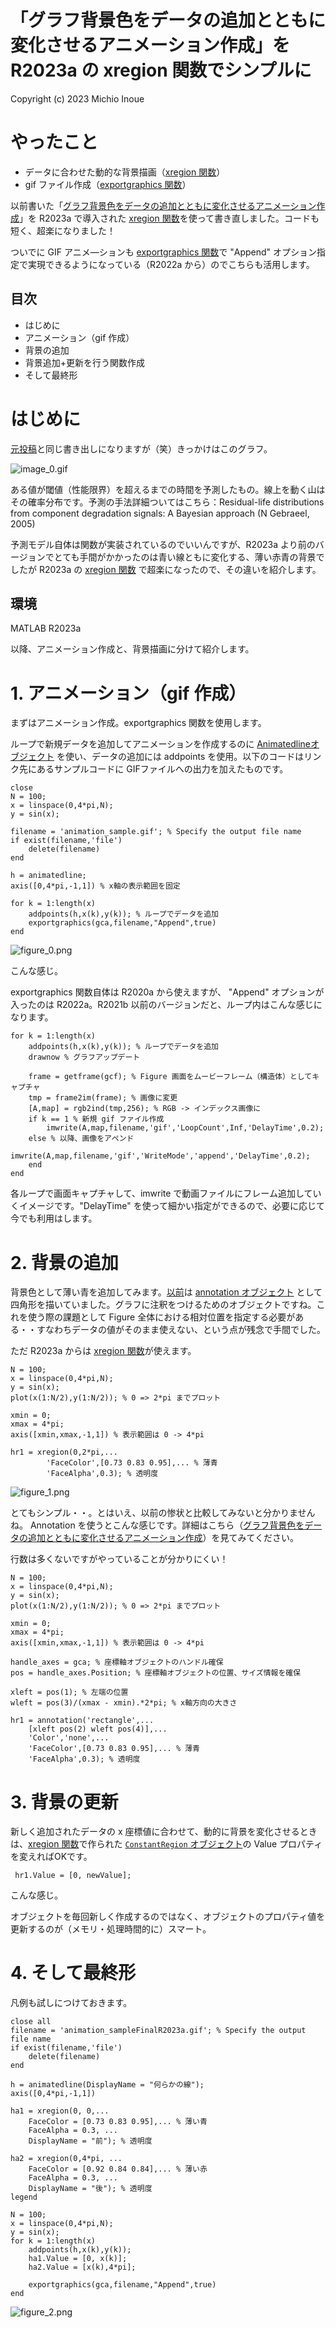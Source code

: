 # 「グラフ背景色をデータの追加とともに変化させるアニメーション作成」を R2023a の xregion 関数でシンプルに

Copyright (c) 2023 Michio Inoue

# やったこと

   -  データに合わせた動的な背景描画（[xregion 関数](https://jp.mathworks.com/help/matlab/ref/xregion.html)） 
   -  gif ファイル作成（[exportgraphics 関数](https://jp.mathworks.com/help/matlab/ref/exportgraphics.html#mw_0216309c-493a-43ac-908a-6ad656b1fc82)） 

以前書いた「[グラフ背景色をデータの追加とともに変化させるアニメーション作成](https://qiita.com/eigs/items/51194d8232d0ceb68d6b)」を R2023a で導入された [xregion 関数](https://jp.mathworks.com/help/matlab/ref/xregion.html)を使って書き直しました。コードも短く、超楽になりました！

ついでに GIF アニメ―ションも [exportgraphics 関数](https://jp.mathworks.com/help/matlab/ref/exportgraphics.html#mw_0216309c-493a-43ac-908a-6ad656b1fc82)で "Append" オプション指定で実現できるようになっている（R2022a から）のでこちらも活用します。

## 目次

   -  はじめに 
   -  アニメーション（gif 作成） 
   -  背景の追加 
   -  背景追加+更新を行う関数作成 
   -  そして最終形 

# はじめに

[元投稿](https://qiita.com/eigs/items/51194d8232d0ceb68d6b)と同じ書き出しになりますが（笑）きっかけはこのグラフ。

![image_0.gif](README_images/image_0.gif)

ある値が閾値（性能限界）を超えるまでの時間を予測したもの。線上を動く山はその確率分布です。予測の手法詳細ついてはこちら：Residual-life distributions from component degradation signals: A Bayesian approach (N Gebraeel, 2005)

予測モデル自体は関数が実装されているのでいいんですが、R2023a より前のバージョンでとても手間がかかったのは青い線ともに変化する、薄い赤青の背景でしたが R2023a の [xregion 関数](https://jp.mathworks.com/help/matlab/ref/xregion.html) で超楽になったので、その違いを紹介します。

  
## 環境

MATLAB R2023a

以降、アニメーション作成と、背景描画に分けて紹介します。

# 1. アニメーション（gif 作成）

まずはアニメーション作成。exportgraphics 関数を使用します。

ループで新規データを追加してアニメーションを作成するのに [Animatedlineオブジェクト](https://jp.mathworks.com/help/matlab/ref/animatedline.html?s_eid=PSM_29435) を使い、データの追加には addpoints を使用。以下のコードはリンク先にあるサンプルコードに GIFファイルへの出力を加えたものです。

```matlab:Code
close
N = 100;
x = linspace(0,4*pi,N);
y = sin(x);

filename = 'animation_sample.gif'; % Specify the output file name
if exist(filename,'file')
    delete(filename)
end

h = animatedline;
axis([0,4*pi,-1,1]) % x軸の表示範囲を固定

for k = 1:length(x)
    addpoints(h,x(k),y(k)); % ループでデータを追加
    exportgraphics(gca,filename,"Append",true)
end
```

![figure_0.png](README_images/figure_0.png)

こんな感じ。

exportgraphics 関数自体は R2020a から使えますが、 "Append" オプションが入ったのは R2022a。R2021b 以前のバージョンだと、ループ内はこんな感じになります。

```matlab:Code(Display)
for k = 1:length(x)
    addpoints(h,x(k),y(k)); % ループでデータを追加
    drawnow % グラフアップデート

    frame = getframe(gcf); % Figure 画面をムービーフレーム（構造体）としてキャプチャ
    tmp = frame2im(frame); % 画像に変更
    [A,map] = rgb2ind(tmp,256); % RGB -> インデックス画像に
    if k == 1 % 新規 gif ファイル作成
        imwrite(A,map,filename,'gif','LoopCount',Inf,'DelayTime',0.2);
    else % 以降、画像をアペンド
        imwrite(A,map,filename,'gif','WriteMode','append','DelayTime',0.2);
    end
end
```

各ループで画面キャプチャして、imwrite で動画ファイルにフレーム追加していくイメージです。"DelayTime" を使って細かい指定ができるので、必要に応じて今でも利用はします。

# 2. 背景の追加

背景色として薄い青を追加してみます。[以前](https://qiita.com/eigs/items/51194d8232d0ceb68d6b)は [annotation オブジェクト](https://jp.mathworks.com/help/matlab/ref/annotation.html?s_eid=PSM_29435) として四角形を描いていました。グラフに注釈をつけるためのオブジェクトですね。これを使う際の課題として Figure 全体における相対位置を指定する必要がある・・すなわちデータの値がそのまま使えない、という点が残念で手間でした。

ただ R2023a からは [xregion 関数](https://jp.mathworks.com/help/matlab/ref/xregion.html)が使えます。

```matlab:Code
N = 100;
x = linspace(0,4*pi,N);
y = sin(x);
plot(x(1:N/2),y(1:N/2)); % 0 => 2*pi までプロット

xmin = 0;
xmax = 4*pi;
axis([xmin,xmax,-1,1]) % 表示範囲は 0 -> 4*pi

hr1 = xregion(0,2*pi,...
        'FaceColor',[0.73 0.83 0.95],... % 薄青
        'FaceAlpha',0.3); % 透明度
```

![figure_1.png](README_images/figure_1.png)

とてもシンプル・・。とはいえ、以前の惨状と比較してみないと分かりませんね。 Annotation を使うとこんな感じです。詳細はこちら（[グラフ背景色をデータの追加とともに変化させるアニメーション作成](https://qiita.com/eigs/items/51194d8232d0ceb68d6b)）を見てみてください。

行数は多くないですがやっていることが分かりにくい！

```matlab:Code(Display)
N = 100;
x = linspace(0,4*pi,N);
y = sin(x);
plot(x(1:N/2),y(1:N/2)); % 0 => 2*pi までプロット

xmin = 0;
xmax = 4*pi;
axis([xmin,xmax,-1,1]) % 表示範囲は 0 -> 4*pi

handle_axes = gca; % 座標軸オブジェクトのハンドル確保
pos = handle_axes.Position; % 座標軸オブジェクトの位置、サイズ情報を確保

xleft = pos(1); % 左端の位置
wleft = pos(3)/(xmax - xmin).*2*pi; % x軸方向の大きさ

hr1 = annotation('rectangle',...
    [xleft pos(2) wleft pos(4)],...
    'Color','none',...
    'FaceColor',[0.73 0.83 0.95],... % 薄青
    'FaceAlpha',0.3); % 透明度
```

  
# 3. 背景の更新

新しく追加されたデータの x 座標値に合わせて、動的に背景を変化させるときは、[xregion 関数](https://jp.mathworks.com/help/matlab/ref/xregion.html)で作られた  [`ConstantRegion` オブジェクト](https://jp.mathworks.com/help/matlab/ref/matlab.graphics.chart.decoration.constantregion-properties.html)の Value プロパティを変えればOKです。

```matlab:Code(Display)
 hr1.Value = [0, newValue];
```

こんな感じ。

オブジェクトを毎回新しく作成するのではなく、オブジェクトのプロパティ値を更新するのが（メモリ・処理時間的に）スマート。

# 4. そして最終形

凡例も試しにつけておきます。

```matlab:Code
close all
filename = 'animation_sampleFinalR2023a.gif'; % Specify the output file name
if exist(filename,'file')
    delete(filename)
end

h = animatedline(DisplayName = "何らかの線");
axis([0,4*pi,-1,1])

ha1 = xregion(0, 0,...
    FaceColor = [0.73 0.83 0.95],... % 薄い青
    FaceAlpha = 0.3, ...
    DisplayName = "前"); % 透明度

ha2 = xregion(0,4*pi, ...
    FaceColor = [0.92 0.84 0.84],... % 薄い赤
    FaceAlpha = 0.3, ...
    DisplayName = "後"); % 透明度
legend

N = 100;
x = linspace(0,4*pi,N);
y = sin(x);
for k = 1:length(x)
    addpoints(h,x(k),y(k));
    ha1.Value = [0, x(k)];
    ha2.Value = [x(k),4*pi];

    exportgraphics(gca,filename,"Append",true)
end
```

![figure_2.png](README_images/figure_2.png)
